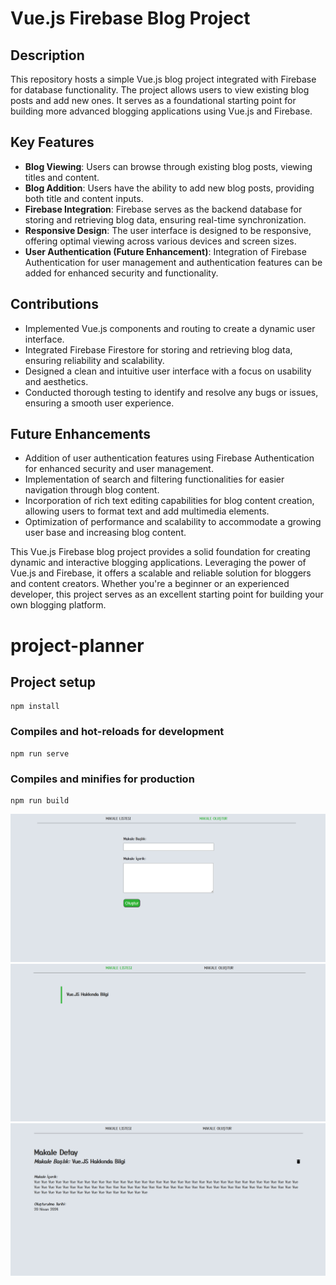 # Vue.js Firebase Blog Project

## Description
This repository hosts a simple Vue.js blog project integrated with Firebase for database functionality. The project allows users to view existing blog posts and add new ones. It serves as a foundational starting point for building more advanced blogging applications using Vue.js and Firebase.

## Key Features
- **Blog Viewing**: Users can browse through existing blog posts, viewing titles and content.
- **Blog Addition**: Users have the ability to add new blog posts, providing both title and content inputs.
- **Firebase Integration**: Firebase serves as the backend database for storing and retrieving blog data, ensuring real-time synchronization.
- **Responsive Design**: The user interface is designed to be responsive, offering optimal viewing across various devices and screen sizes.
- **User Authentication (Future Enhancement)**: Integration of Firebase Authentication for user management and authentication features can be added for enhanced security and functionality.

## Contributions
- Implemented Vue.js components and routing to create a dynamic user interface.
- Integrated Firebase Firestore for storing and retrieving blog data, ensuring reliability and scalability.
- Designed a clean and intuitive user interface with a focus on usability and aesthetics.
- Conducted thorough testing to identify and resolve any bugs or issues, ensuring a smooth user experience.

## Future Enhancements
- Addition of user authentication features using Firebase Authentication for enhanced security and user management.
- Implementation of search and filtering functionalities for easier navigation through blog content.
- Incorporation of rich text editing capabilities for blog content creation, allowing users to format text and add multimedia elements.
- Optimization of performance and scalability to accommodate a growing user base and increasing blog content.

This Vue.js Firebase blog project provides a solid foundation for creating dynamic and interactive blogging applications. Leveraging the power of Vue.js and Firebase, it offers a scalable and reliable solution for bloggers and content creators. Whether you're a beginner or an experienced developer, this project serves as an excellent starting point for building your own blogging platform.



# project-planner

## Project setup
```
npm install
```

### Compiles and hot-reloads for development
```
npm run serve
```

### Compiles and minifies for production
```
npm run build
```
![](./blogb1.png)
![](./blogb2.png)
![](./blogb3.png)





